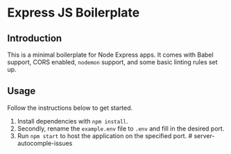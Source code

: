 # Express JS Boilerplate

## Introduction

This is a minimal boilerplate for Node Express apps. It comes with Babel support, CORS enabled, `nodemon` support, and some basic linting rules set up.

## Usage

Follow the instructions below to get started.

1. Install dependencies with `npm install`.
2. Secondly, rename the `example.env` file to `.env` and fill in the desired port.
3. Run `npm start` to host the application on the specified port.
#   s e r v e r - a u t o c o m p l e - i s s u e s  
 